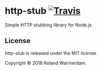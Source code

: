 # http-stub [![Travis](https://travis-ci.org/Rowno/http-stub.svg?branch=master)](https://travis-ci.org/Rowno/http-stub)

Simple HTTP stubbing library for Node.js.


License
-------
http-stub is released under the MIT license.

Copyright © 2018 Roland Warmerdam.
